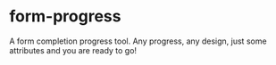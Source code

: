 # form-progress
A form completion progress tool. Any progress, any design, just some attributes and you are ready to go! 
